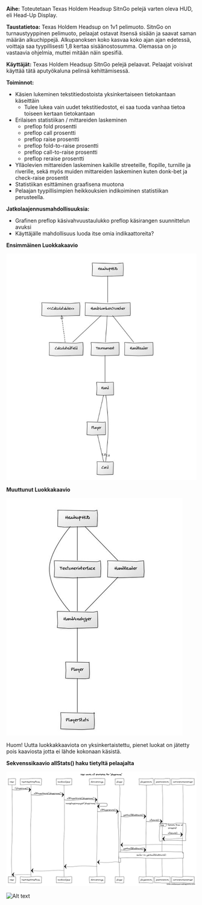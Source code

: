 ﻿**Aihe:** Toteutetaan Texas Holdem Headsup SitnGo pelejä varten oleva HUD, eli Head-Up Display.

**Taustatietoa:** Texas Holdem Headsup on 1v1 pelimuoto. SitnGo on turnaustyyppinen pelimuoto, pelaajat ostavat itsensä sisään ja saavat saman määrän alkuchippejä. Alkupanoksen koko kasvaa koko ajan ajan edetessä, voittaja saa tyypillisesti 1,8 kertaa sisäänostosumma. Olemassa on jo vastaavia ohjelmia, muttei mitään näin spesifiä.

**Käyttäjät:** Texas Holdem Headsup SitnGo pelejä pelaavat. Pelaajat voisivat käyttää tätä aputyökaluna pelinsä kehittämisessä.

**Toiminnot:**
* Käsien lukeminen tekstitiedostoista yksinkertaiseen tietokantaan käseittäin
  * Tulee lukea vain uudet tekstitiedostot, ei saa tuoda vanhaa tietoa toiseen kertaan tietokantaan
* Erilaisen statistiikan / mittareiden laskeminen
  * preflop fold prosentti
  * preflop call prosentti
  * preflop raise prosentti
  * preflop fold-to-raise prosentti
  * preflop call-to-raise prosentti
  * preflop reraise prosentti
* Ylläolevien mittareiden laskeminen kaikille streeteille, flopille, turnille ja riverille, sekä myös muiden mittareiden laskeminen kuten donk-bet ja check-raise prosentit
* Statistiikan esittäminen graafisena muotona
* Pelaajan tyypillisimpien heikkouksien indikoiminen statistiikan perusteella.

**Jatkolaajennusmahdollisuuksia:**
* Grafinen preflop käsivahvuustaulukko preflop käsirangen suunnittelun avuksi
* Käyttäjälle mahdollisuus luoda itse omia indikaattoreita?

**Ensimmäinen Luokkakaavio**

![Luokkakaavio](MaarittelyvaiheenLuokkakaavio.JPG)

**Muuttunut Luokkakaavio**

![Luokkakaavio2](LuokkakaavioViikko3.JPG)

Huom! Uutta luokkakkaaviota on yksinkertaistettu, pienet luokat on jätetty pois kaaviosta jotta ei lähde kokonaan käsistä.

**Sekvenssikaavio allStats() haku tietyltä pelaajalta**

![Sekvenssikaavio1](AllStats.png)

![Alt text](http://yuml.me/diagram/scruffy;dir:TB;scale:80/class/ "Edit Later")
